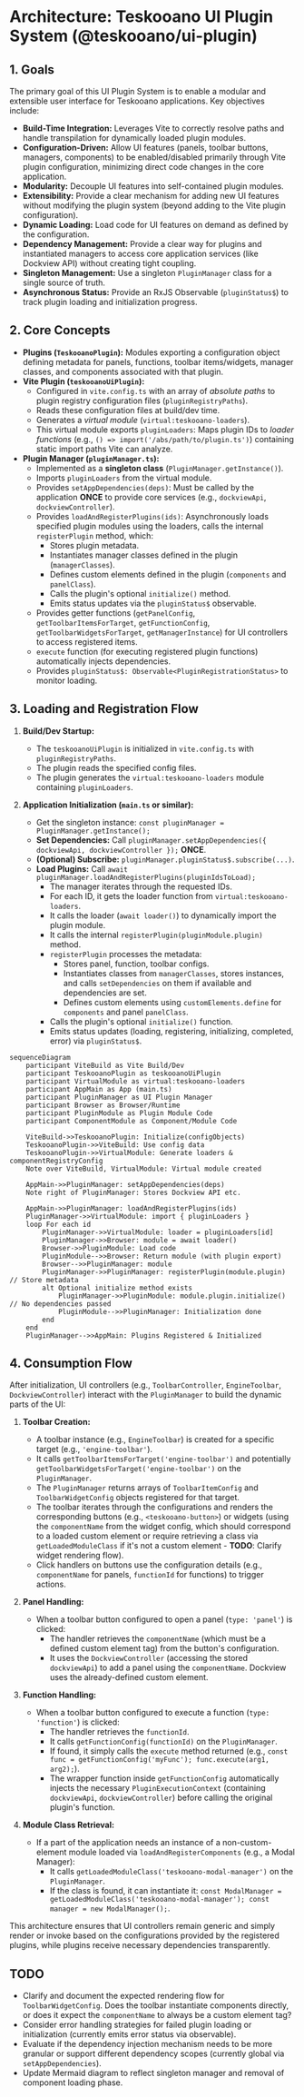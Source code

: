 # Architecture: Teskooano UI Plugin System (@teskooano/ui-plugin)

## 1. Goals

The primary goal of this UI Plugin System is to enable a modular and extensible user interface for Teskooano applications. Key objectives include:

- **Build-Time Integration:** Leverages Vite to correctly resolve paths and handle transpilation for dynamically loaded plugin modules.
- **Configuration-Driven:** Allow UI features (panels, toolbar buttons, managers, components) to be enabled/disabled primarily through Vite plugin configuration, minimizing direct code changes in the core application.
- **Modularity:** Decouple UI features into self-contained plugin modules.
- **Extensibility:** Provide a clear mechanism for adding new UI features without modifying the plugin system (beyond adding to the Vite plugin configuration).
- **Dynamic Loading:** Load code for UI features on demand as defined by the configuration.
- **Dependency Management:** Provide a clear way for plugins and instantiated managers to access core application services (like Dockview API) without creating tight coupling.
- **Singleton Management:** Use a singleton `PluginManager` class for a single source of truth.
- **Asynchronous Status:** Provide an RxJS Observable (`pluginStatus$`) to track plugin loading and initialization progress.

## 2. Core Concepts

- **Plugins (`TeskooanoPlugin`):** Modules exporting a configuration object defining metadata for panels, functions, toolbar items/widgets, manager classes, and components associated with that plugin.
- **Vite Plugin (`teskooanoUiPlugin`):**
  - Configured in `vite.config.ts` with an array of _absolute paths_ to plugin registry configuration files (`pluginRegistryPaths`).
  - Reads these configuration files at build/dev time.
  - Generates a _virtual module_ (`virtual:teskooano-loaders`).
  - This virtual module exports `pluginLoaders`: Maps plugin IDs to _loader functions_ (e.g., `() => import('/abs/path/to/plugin.ts')`) containing static import paths Vite can analyze.
- **Plugin Manager (`pluginManager.ts`):**
  - Implemented as a **singleton class** (`PluginManager.getInstance()`).
  - Imports `pluginLoaders` from the virtual module.
  - Provides `setAppDependencies(deps)`: Must be called by the application **ONCE** to provide core services (e.g., `dockviewApi`, `dockviewController`).
  - Provides `loadAndRegisterPlugins(ids)`: Asynchronously loads specified plugin modules using the loaders, calls the internal `registerPlugin` method, which:
    - Stores plugin metadata.
    - Instantiates manager classes defined in the plugin (`managerClasses`).
    - Defines custom elements defined in the plugin (`components` and `panelClass`).
    - Calls the plugin's optional `initialize()` method.
    - Emits status updates via the `pluginStatus$` observable.
  - Provides getter functions (`getPanelConfig`, `getToolbarItemsForTarget`, `getFunctionConfig`, `getToolbarWidgetsForTarget`, `getManagerInstance`) for UI controllers to access registered items.
  - `execute` function (for executing registered plugin functions) automatically injects dependencies.
  - Provides `pluginStatus$: Observable<PluginRegistrationStatus>` to monitor loading.

## 3. Loading and Registration Flow

1.  **Build/Dev Startup:**

    - The `teskooanoUiPlugin` is initialized in `vite.config.ts` with `pluginRegistryPaths`.
    - The plugin reads the specified config files.
    - The plugin generates the `virtual:teskooano-loaders` module containing `pluginLoaders`.

2.  **Application Initialization (`main.ts` or similar):**
    - Get the singleton instance: `const pluginManager = PluginManager.getInstance();`
    - **Set Dependencies:** Call `pluginManager.setAppDependencies({ dockviewApi, dockviewController });` **ONCE**.
    - **(Optional) Subscribe:** `pluginManager.pluginStatus$.subscribe(...)`.
    - **Load Plugins:** Call `await pluginManager.loadAndRegisterPlugins(pluginIdsToLoad);`
      - The manager iterates through the requested IDs.
      - For each ID, it gets the loader function from `virtual:teskooano-loaders`.
      - It calls the loader (`await loader()`) to dynamically import the plugin module.
      - It calls the internal `registerPlugin(pluginModule.plugin)` method.
      - `registerPlugin` processes the metadata:
        - Stores panel, function, toolbar configs.
        - Instantiates classes from `managerClasses`, stores instances, and calls `setDependencies` on them if available and dependencies are set.
        - Defines custom elements using `customElements.define` for `components` and panel `panelClass`.
      - Calls the plugin's optional `initialize()` function.
      - Emits status updates (loading, registering, initializing, completed, error) via `pluginStatus$`.

```mermaid
sequenceDiagram
    participant ViteBuild as Vite Build/Dev
    participant TeskooanoPlugin as teskooanoUiPlugin
    participant VirtualModule as virtual:teskooano-loaders
    participant AppMain as App (main.ts)
    participant PluginManager as UI Plugin Manager
    participant Browser as Browser/Runtime
    participant PluginModule as Plugin Module Code
    participant ComponentModule as Component/Module Code

    ViteBuild->>TeskooanoPlugin: Initialize(configObjects)
    TeskooanoPlugin->>ViteBuild: Use config data
    TeskooanoPlugin->>VirtualModule: Generate loaders & componentRegistryConfig
    Note over ViteBuild, VirtualModule: Virtual module created

    AppMain->>PluginManager: setAppDependencies(deps)
    Note right of PluginManager: Stores Dockview API etc.

    AppMain->>PluginManager: loadAndRegisterPlugins(ids)
    PluginManager->>VirtualModule: import { pluginLoaders }
    loop For each id
        PluginManager->>VirtualModule: loader = pluginLoaders[id]
        PluginManager->>Browser: module = await loader()
        Browser->>PluginModule: Load code
        PluginModule-->>Browser: Return module (with plugin export)
        Browser-->>PluginManager: module
        PluginManager->>PluginManager: registerPlugin(module.plugin) // Store metadata
        alt Optional initialize method exists
            PluginManager->>PluginModule: module.plugin.initialize() // No dependencies passed
            PluginModule-->>PluginManager: Initialization done
        end
    end
    PluginManager-->>AppMain: Plugins Registered & Initialized

```

## 4. Consumption Flow

After initialization, UI controllers (e.g., `ToolbarController`, `EngineToolbar`, `DockviewController`) interact with the `PluginManager` to build the dynamic parts of the UI:

1.  **Toolbar Creation:**

    - A toolbar instance (e.g., `EngineToolbar`) is created for a specific target (e.g., `'engine-toolbar'`).
    - It calls `getToolbarItemsForTarget('engine-toolbar')` and potentially `getToolbarWidgetsForTarget('engine-toolbar')` on the `PluginManager`.
    - The `PluginManager` returns arrays of `ToolbarItemConfig` and `ToolbarWidgetConfig` objects registered for that target.
    - The toolbar iterates through the configurations and renders the corresponding buttons (e.g., `<teskooano-button>`) or widgets (using the `componentName` from the widget config, which should correspond to a loaded custom element or require retrieving a class via `getLoadedModuleClass` if it's not a custom element - **TODO**: Clarify widget rendering flow).
    - Click handlers on buttons use the configuration details (e.g., `componentName` for panels, `functionId` for functions) to trigger actions.

2.  **Panel Handling:**

    - When a toolbar button configured to open a panel (`type: 'panel'`) is clicked:
      - The handler retrieves the `componentName` (which must be a defined custom element tag) from the button's configuration.
      - It uses the `DockviewController` (accessing the stored `dockviewApi`) to add a panel using the `componentName`. Dockview uses the already-defined custom element.

3.  **Function Handling:**

    - When a toolbar button configured to execute a function (`type: 'function'`) is clicked:
      - The handler retrieves the `functionId`.
      - It calls `getFunctionConfig(functionId)` on the `PluginManager`.
      - If found, it simply calls the `execute` method returned (e.g., `const func = getFunctionConfig('myFunc'); func.execute(arg1, arg2);`).
      - The wrapper function inside `getFunctionConfig` automatically injects the necessary `PluginExecutionContext` (containing `dockviewApi`, `dockviewController`) before calling the original plugin's function.

4.  **Module Class Retrieval:**
    - If a part of the application needs an instance of a non-custom-element module loaded via `loadAndRegisterComponents` (e.g., a Modal Manager):
      - It calls `getLoadedModuleClass('teskooano-modal-manager')` on the `PluginManager`.
      - If the class is found, it can instantiate it: `const ModalManager = getLoadedModuleClass('teskooano-modal-manager'); const manager = new ModalManager();`.

This architecture ensures that UI controllers remain generic and simply render or invoke based on the configurations provided by the registered plugins, while plugins receive necessary dependencies transparently.

## TODO

- Clarify and document the expected rendering flow for `ToolbarWidgetConfig`. Does the toolbar instantiate components directly, or does it expect the `componentName` to always be a custom element tag?
- Consider error handling strategies for failed plugin loading or initialization (currently emits error status via observable).
- Evaluate if the dependency injection mechanism needs to be more granular or support different dependency scopes (currently global via `setAppDependencies`).
- Update Mermaid diagram to reflect singleton manager and removal of component loading phase.
